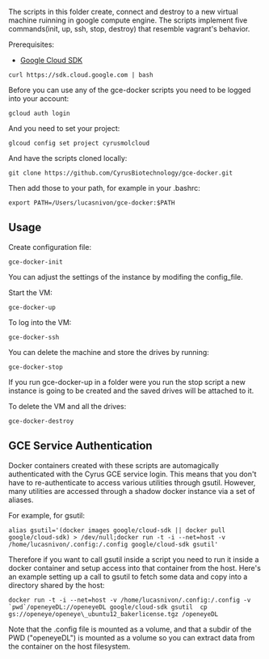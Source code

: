 The scripts in this folder create, connect and destroy to a new virtual machine ruinning in google compute engine. The scripts implement five commands(init, up, ssh, stop, destroy) that resemble vagrant's behavior.

Prerequisites:

-	[Google Cloud SDK](https://cloud.google.com/sdk/)
```
curl https://sdk.cloud.google.com | bash
```

Before you can use any of the gce-docker scripts you need to be logged into your account:

```
gcloud auth login
```

And you need to set your project:

```
glcoud config set project cyrusmolcloud
```

And have the scripts cloned locally:
```
git clone https://github.com/CyrusBiotechnology/gce-docker.git
```

Then add those to your path, for example in your .bashrc:
```
export PATH=/Users/lucasnivon/gce-docker:$PATH
```

Usage
-----

Create configuration file:

```
gce-docker-init
```

You can adjust the settings of the instance by modifing the config_file.

Start the VM:

```
gce-docker-up
```

To log into the VM:

```
gce-docker-ssh
```

You can delete the machine and store the drives by running:

```
gce-docker-stop
```

If you run gce-docker-up in a folder were you run the stop script a new instance is going to be created and the saved drives will be attached to it.

To delete the VM and all the drives:

```
gce-docker-destroy
```

GCE Service Authentication
-----

Docker containers created with these scripts are automagically authenticated with the Cyrus GCE service login. This means that you don't have to re-authenticate to access various utilities through gsutil. However, many utilities are accessed through a shadow docker instance via a set of aliases.

For example, for gsutil:

```
alias gsutil='(docker images google/cloud-sdk || docker pull google/cloud-sdk) > /dev/null;docker run -t -i --net=host -v /home/lucasnivon/.config:/.config google/cloud-sdk gsutil'
```

Therefore if you want to call gsutil inside a script you need to run it inside a docker container and setup access into that container from the host.
Here's an example setting up a call to gsutil to fetch some data and copy into a directory shared by the host:
```
docker run -t -i --net=host -v /home/lucasnivon/.config:/.config -v `pwd`/openeyeDL://openeyeDL google/cloud-sdk gsutil  cp gs://openeye/openeye\_ubuntu12_bakerlicense.tgz /openeyeDL
```
Note that the .config file is mounted as a volume, and that a subdir of the PWD ("openeyeDL") is mounted as a volume so you can extract data from the container on the host filesystem.
